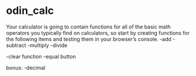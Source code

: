 # odin_calc

Your calculator is going to contain functions for all of the basic math operators you typically find on calculators, so start by creating functions for the following items and testing them in your browser’s console.
-add
-subtract
-multiply
-divide

-clear function 
-equal button 

bonus:
-decimal